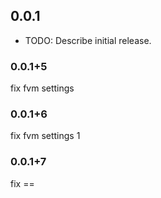 ## 0.0.1

* TODO: Describe initial release.

### 0.0.1+5

fix fvm settings

### 0.0.1+6

fix fvm settings 1

### 0.0.1+7

fix == 